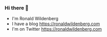 ### Hi there 👋

- I'm Ronald Wildenberg
- I have a blog <a href="https://ronaldwildenberg.com">https://ronaldwildenberg.com</a>
- I'm on Twitter [<a href="https://twitter.com/rwwilden">https://ronaldwildenberg.com</a>](https://twitter.com/rwwilden)
<!--
**rwwilden/rwwilden** is a ✨ _special_ ✨ repository because its `README.md` (this file) appears on your GitHub profile.

Here are some ideas to get you started:

- 🔭 I’m currently working on ...
- 🌱 I’m currently learning ...
- 👯 I’m looking to collaborate on ...
- 🤔 I’m looking for help with ...
- 💬 Ask me about ...
- 📫 How to reach me: ...
- 😄 Pronouns: ...
- ⚡ Fun fact: ...
-->
